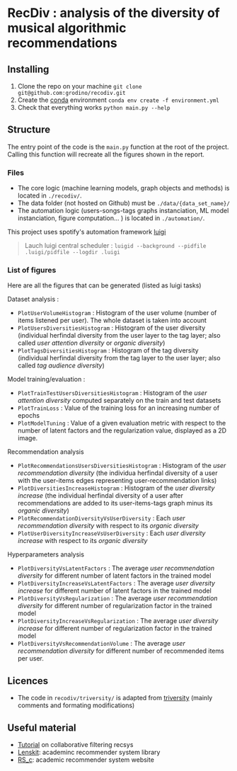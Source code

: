 # RecDiv : analysis of the diversity of musical algorithmic recommendations


## Installing
1. Clone the repo on your machine 
```git clone git@github.com:grodino/recodiv.git```
2. Create the [conda](https://docs.conda.io/projects/conda/en/latest/user-guide/install/index.html) environment
```conda env create -f environment.yml```
3. Check that everything works ```python main.py --help```


## Structure
The entry point of the code is the `main.py` function at the root of the project. Calling this 
function will recreate all the figures shown in the report.


### Files
* The core logic (machine learning models, graph objects and methods) is located in `./recodiv/`. 
* The data folder (not hosted on Github) must be `./data/{data_set_name}/`
* The automation logic (users-songs-tags graphs instanciation, ML model instanciation, figure 
computation... ) is located in `./automation/`. 

This project uses spotify's automation framework [luigi](https://github.com/spotify/luigi/)

> Lauch luigi central scheduler : `luigid --background --pidfile .luigi/pidfile --logdir .luigi`


### List of figures
Here are all the figures that can be generated (listed as luigi tasks)

Dataset analysis :
- `PlotUserVolumeHistogram` : Histogram of the user volume (number of items listened per user). The whole dataset is taken into account
- `PlotUsersDiversitiesHistogram` : Histogram of the user diversity (individual herfindal diversity from the user layer to the tag layer; also called *user attention diversity* or *organic diversity*)
- `PlotTagsDiversitiesHistogram` : Histogram of the tag diversity (individual herfindal diversity from the tag layer to the user layer; also called *tag audience diversity*)

Model training/evaluation :
- `PlotTrainTestUsersDiversitiesHistogram` : Histogram of the *user attention diversity* computed separately on the train and test datasets
- `PlotTrainLoss` : Value of the training loss for an increasing number of epochs
- `PlotModelTuning` : Value of a given evaluation metric with respect to the number of latent factors and the regularization value, displayed as a 2D image.

Recommendation analysis
- `PlotRecommendationsUsersDiversitiesHistogram` : Histogram of the *user recommendation diversity* (the individua herfindal diversity of a user with the user-items edges representing user-recommendation links)
- `PlotDiversitiesIncreaseHistogram` : Histogram of the *user diversity increase* (the individual herfindal diversity of a user after recommendations are added to its user-items-tags graph minus its *organic diversity*)
- `PlotRecommendationDiversityVsUserDiversity` : Each *user recommendation diversity* with respect to its *organic diversity*
- `PlotUserDiversityIncreaseVsUserDiversity` : Each *user diversity increase* with respect to its *organic diversity*

Hyperparameters analysis
- `PlotDiversityVsLatentFactors` : The average *user recommendation diversity* for different number of latent factors in the trained model
- `PlotDiversityIncreaseVsLatentFactors` : The average *user diversity increase*  for different number of latent factors in the trained model
- `PlotDiversityVsRegularization` : The average *user recommendation diversity* for different number of regularization factor in the trained model
- `PlotDiversityIncreaseVsRegularization` : The average *user diversity increase* for different number of regularization factor in the trained model
- `PlotDiversityVsRecommendationVolume` : The average *user recommendation diversity* for different number of recommended items per user.


## Licences
* The code in `recodiv/triversity/` is adapted from [triversity](https://github.com/Nobody35/triversity)
(mainly comments and formating modifications)


## Useful material
* [Tutorial](https://jessesw.com/Rec-System/) on collaborative filtering recsys
* [Lenskit](https://github.com/lenskit/lkpy): academinc recommender system library
* [RS_c](https://recommender-systems.com): academic recommender system website